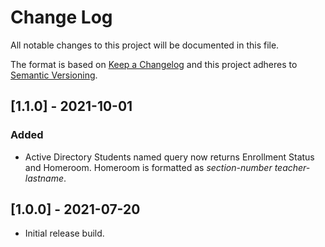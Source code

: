 # Change Log

All notable changes to this project will be documented in this file.

The format is based on [Keep a Changelog](http://keepachangelog.com/)
and this project adheres to [Semantic Versioning](http://semver.org/).

## [1.1.0] - 2021-10-01

### Added

- Active Directory Students named query now returns Enrollment Status and Homeroom. Homeroom is formatted as _section-number teacher-lastname_.

## [1.0.0] - 2021-07-20

- Initial release build.
